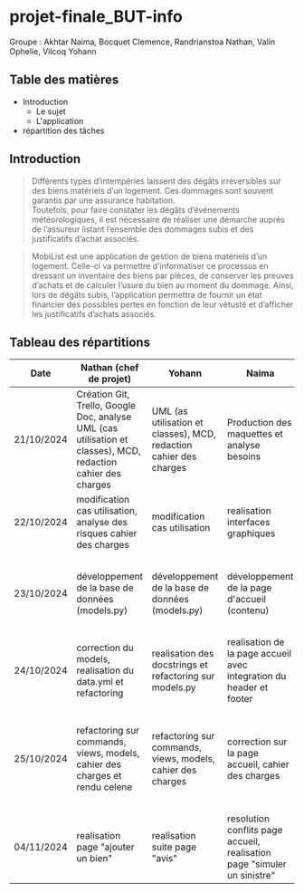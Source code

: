 # projet-finale_BUT-info
Groupe : Akhtar Naima, Bocquet Clemence, Randrianstoa Nathan, Valin Ophelie, Vilcoq Yohann

## Table des matières 
- Introduction
  * Le sujet
  * L'application
- répartition des tâches

## Introduction
> Différents types d’intempéries laissent des dégâts irréversibles sur des biens matériels d’un logement. Ces dommages sont souvent garantis par une assurance habitation.  
>  Toutefois, pour faire constater les dégâts d’événements météorologiques, il est nécessaire de réaliser une démarche auprès de l’assureur listant l’ensemble des dommages subis et des justificatifs d’achat associés.

> MobiList est une application de gestion de biens matériels d’un logement. Celle-ci va permettre d’informatiser ce processus en dressant un inventaire des biens par pièces, de conserver les preuves d’achats et de calculer l’usure du bien au moment du dommage.
> Ainsi, lors de dégâts subis, l’application permettra de fournir un état financier des possibles pertes en fonction de leur vétusté et d’afficher les justificatifs d’achats associés.


## Tableau des répartitions
| Date | Nathan (chef de projet) | Yohann | Naima | Clemence | Ophelie |
|----|---|----|----|---|---|
| 21/10/2024 | Création Git, Trello, Google Doc, analyse UML (cas utilisation et classes), MCD, redaction cahier des charges | UML (as utilisation et classes), MCD, redaction cahier des charges | Production des maquettes et analyse besoins | Réalisation MCD et maquettes, redaction cahier des charges | Production des maquettes et analyse besoins |
| 22/10/2024 | modification cas utilisation, analyse des risques cahier des charges  | modification cas utilisation  | realisation interfaces graphiques | Modification MCD, maquettes et cahier des charges | Realisation des interfaces graphiques |
| 23/10/2024 | développement de la base de données (models.py) |  développement de la base de données (models.py) | développement de la page d'accueil (contenu) | realisation du app.py, interface graphique simuler sinistre | développement de la page index (header et footer), maquette simuler un sinistre |
| 24/10/2024 | correction du models, realisation du data.yml et refactoring | realisation des docstrings et refactoring sur models.py | realisation de la page accueil avec integration du header et footer | realisation de la page connexion et inscription (html, css, views) et base de données (user et fonctions) | realisation des pages services et à propos de nous (html, css et views) |
| 25/10/2024 | refactoring sur commands, views, models, cahier des charges et rendu celene | refactoring sur commands, views, models, cahier des charges | correction sur la page accueil, cahier des charges | mise en place inscription/connexion, cahier des charges et mcd | debut realisation de la page avis, mise en place de la redirection entre pages et cahier des charges |
| 04/11/2024 | realisation page "ajouter un bien" | realisation suite page "avis" | resolution conflits page accueil, realisation page "simuler un sinistre" | realisation page apres connexion, resolution conflits page accueil | realisation page "mes logements" |